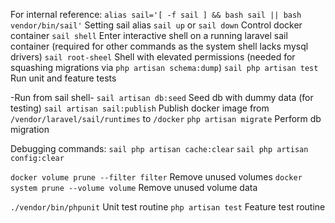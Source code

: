 For internal reference:
`alias sail='[ -f sail ] && bash sail || bash vendor/bin/sail'` Setting sail alias 
`sail up` or `sail down` Control docker container
`sail shell` Enter interactive shell on a running laravel sail container (required for other commands as the system shell lacks mysql drivers)
`sail root-sheel` Shell with elevated permissions (needed for squashing migrations via `php artisan schema:dump`)
`sail php artisan test` Run unit and feature tests

-Run from sail shell-
`sail artisan db:seed` Seed db with dummy data (for testing)
`sail artisan sail:publish` Publish docker image from `/vendor/laravel/sail/runtimes` to `/docker`
`php artisan migrate` Perform db migration

Debugging commands:
`sail php artisan cache:clear`
`sail php artisan config:clear`

`docker volume prune --filter filter` Remove unused volumes
`docker system prune --volume volume` Remove unused volume data

`./vendor/bin/phpunit` Unit test routine
`php artisan test` Feature test routine

